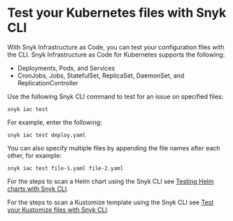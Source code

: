# Test your Kubernetes files with Snyk CLI

With Snyk Infrastructure as Code, you can test your configuration files with the CLI. Snyk Infrastructure as Code for Kubernetes supports the following:

* Deployments, Pods, and Services
* CronJobs, Jobs, StatefulSet, ReplicaSet, DaemonSet, and ReplicationController

Use the following Snyk CLI command to test for an issue on specified files:

```
snyk iac test
```

For example, enter the following:

```
snyk iac test deploy.yaml
```

You can also specify multiple files by appending the file names after each other, for example:

```
snyk iac test file-1.yaml file-2.yaml
```

For the steps to scan a Helm chart using the Snyk CLI see [Testing Helm charts with Snyk CLI](test-your-helm-charts-with-our-cli-tool.md).

For the steps to scan a Kustomize template using the Snyk CLI see [Test your Kustomize files with Snyk CLI](test-your-kustomize-files-with-our-cli-tool.md).
